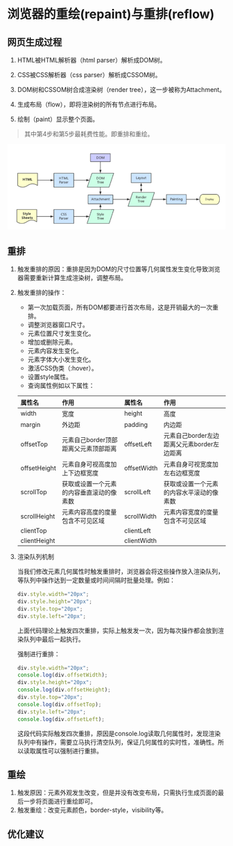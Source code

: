 # 浏览器的重绘(repaint)与重排(reflow)

## 网页生成过程

1. HTML被HTML解析器（html parser）解析成DOM树。

2. CSS被CSS解析器（css parser）解析成CSSOM树。
3. DOM树和CSSOM树合成渲染树（render tree），这一步被称为Attachment。
4. 生成布局（flow），即将渲染树的所有节点进行布局。
5. 绘制（paint）显示整个页面。

> 其中第4步和第5步最耗费性能。即重排和重绘。

![网页生成过程](../../images/网页生成过程.png)

## 重排

1. 触发重排的原因：重排是因为DOM的尺寸位置等几何属性发生变化导致浏览器需要重新计算生成渲染树，调整布局。

2. 触发重排的操作：

   - 第一次加载页面，所有DOM都要进行首次布局，这是开销最大的一次重排。
   - 调整浏览器窗口尺寸。
   - 元素位置尺寸发生变化。
   - 增加或删除元素。
   - 元素内容发生变化。
   - 元素字体大小发生变化。
   - 激活CSS伪类（:hover）。
   - 设置style属性。
   - 查询属性例如以下属性：

   | 属性名       | 作用                                     | 属性名      | 作用                                       |
   | ------------ | ---------------------------------------- | ----------- | ------------------------------------------ |
   | width        | 宽度                                     | height      | 高度                                       |
   | margin       | 外边距                                   | padding     | 内边距                                     |
   | offsetTop    | 元素自己border顶部距离父元素顶部距离     | offsetLeft  | 元素自己border左边距离父元素border左边距离 |
   | offsetHeight | 元素自身可视高度加上下边框宽度           | offsetWidth | 元素自身可视宽度加左右边框宽度             |
   | scrollTop    | 获取或设置一个元素的内容垂直滚动的像素数 | scrollLeft  | 获取或设置一个元素的内容水平滚动的像素数   |
   | scrollHeight | 元素内容高度的度量包含不可见区域         | scrollWidth | 元素内容宽度的度量包含不可见区域           |
   | clientTop    |                                          | clientLeft  |                                            |
   | clientHeight |                                          | clientWidth |                                            |

3. 渲染队列机制

   当我们修改元素几何属性时触发重排时，浏览器会将这些操作放入渲染队列，等队列中操作达到一定数量或时间间隔时批量处理。例如：

   ```javascript
   div.style.width="20px";
   div.style.height="20px";
   div.style.top="20px";
   div.style.left="20px";
   ```

   上面代码理论上触发四次重排，实际上触发发一次，因为每次操作都会放到渲染队列中最后一起执行。

   强制进行重排：

   ```javascript
   div.style.width="20px";
   console.log(div.offsetWidth);
   div.style.height="20px";
   console.log(div.offsetHeight);
   div.style.top="20px";
   console.log(div.offsetTop);
   div.style.left="20px";
   console.log(div.offsetLeft);
   ```

   这段代码实际触发四次重排，原因是console.log读取几何属性时，发现渲染队列中有操作，需要立马执行清空队列，保证几何属性的实时性，准确性。所以读取属性可以强制进行重排。

## 重绘

1. 触发原因：元素外观发生改变，但是并没有改变布局，只需执行生成页面的最后一步将页面进行重绘即可。
2. 触发重绘：改变元素颜色，border-style，visibility等。

## 优化建议



